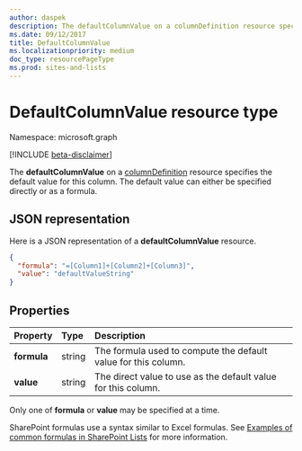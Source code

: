 ```yaml
---
author: daspek
description: The defaultColumnValue on a columnDefinition resource specifies the default value for this column.
ms.date: 09/12/2017
title: DefaultColumnValue
ms.localizationpriority: medium
doc_type: resourcePageType
ms.prod: sites-and-lists
---
```


# DefaultColumnValue resource type

Namespace: microsoft.graph

[!INCLUDE [beta-disclaimer](../../includes/beta-disclaimer.md)]

The **defaultColumnValue** on a [columnDefinition](columndefinition.md) resource specifies the default value for this column.
The default value can either be specified directly or as a formula.

## JSON representation

Here is a JSON representation of a **defaultColumnValue** resource.

<!-- { "blockType": "resource", "@type": "microsoft.graph.defaultColumnValue" } -->

```json
{
  "formula": "=[Column1]+[Column2]+[Column3]",
  "value": "defaultValueString"
}
```

## Properties

| Property    | Type   | Description                                                    |
| :---------- | :----- | :------------------------------------------------------------- |
| **formula** | string | The formula used to compute the default value for this column. |
| **value**   | string | The direct value to use as the default value for this column.  |

Only one of **formula** or **value** may be specified at a time.

SharePoint formulas use a syntax similar to Excel formulas.
See [Examples of common formulas in SharePoint Lists][SPFormulas] for more information.

[SPFormulas]: https://support.office.com/article/Examples-of-common-formulas-in-SharePoint-Lists-d81f5f21-2b4e-45ce-b170-bf7ebf6988b3

<!--
{
  "type": "#page.annotation",
  "description": "",
  "keywords": "",
  "section": "documentation",
  "tocPath": "Resources/DefaultColumnValue",
  "suppressions": []
}
-->
